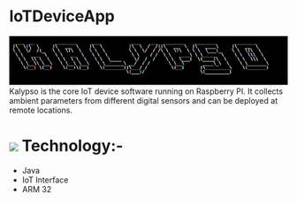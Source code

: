 # IoTDeviceApp
<img src="https://github.com/GangOf7/IOTDeviceApp/blob/master/Banner.png"/> 
Kalypso is the core IoT device software running on Raspberry PI. It collects ambient parameters from different digital sensors and can be deployed at remote locations.

# <img src="https://img.icons8.com/dotty/80/000000/relay-home-automation.png"/> Technology:-
- Java
- IoT Interface
- ARM 32


